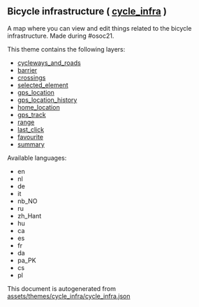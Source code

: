 [//]: # (WARNING: this file is automatically generated. Please find the sources at the bottom and edit those sources)

 Bicycle infrastructure ( [cycle_infra](https://mapcomplete.org/cycle_infra) ) 
-------------------------------------------------------------------------------



A map where you can view and edit things related to the bicycle infrastructure. Made during #osoc21.

This theme contains the following layers:



  - [cycleways_and_roads](../Layers/cycleways_and_roads.md)
  - [barrier](../Layers/barrier.md)
  - [crossings](../Layers/crossings.md)
  - [selected_element](../Layers/selected_element.md)
  - [gps_location](../Layers/gps_location.md)
  - [gps_location_history](../Layers/gps_location_history.md)
  - [home_location](../Layers/home_location.md)
  - [gps_track](../Layers/gps_track.md)
  - [range](../Layers/range.md)
  - [last_click](../Layers/last_click.md)
  - [favourite](../Layers/favourite.md)
  - [summary](../Layers/summary.md)


Available languages:



  - en
  - nl
  - de
  - it
  - nb_NO
  - ru
  - zh_Hant
  - hu
  - ca
  - es
  - fr
  - da
  - pa_PK
  - cs
  - pl
 

This document is autogenerated from [assets/themes/cycle_infra/cycle_infra.json](https://github.com/pietervdvn/MapComplete/blob/develop/assets/themes/cycle_infra/cycle_infra.json)

